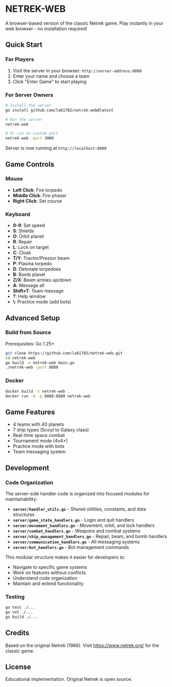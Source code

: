 # NETREK-WEB

A browser-based version of the classic Netrek game. Play instantly in your web browser - no installation required!

## Quick Start

### For Players

1. Visit the server in your browser: `http://server-address:8080`
2. Enter your name and choose a team
3. Click "Enter Game" to start playing

### For Server Owners

```bash
# Install the server
go install github.com/lab1702/netrek-web@latest
```

```bash
# Run the server
netrek-web
```

```bash
# Or run on custom port
netrek-web -port 3000
```

Server is now running at `http://localhost:8080`

## Game Controls

### Mouse
- **Left Click**: Fire torpedo
- **Middle Click**: Fire phaser  
- **Right Click**: Set course

### Keyboard
- **0-9**: Set speed
- **S**: Shields
- **O**: Orbit planet
- **R**: Repair
- **L**: Lock on target
- **C**: Cloak
- **T/Y**: Tractor/Pressor beam
- **P**: Plasma torpedo
- **D**: Detonate torpedoes
- **B**: Bomb planet
- **Z/X**: Beam armies up/down
- **A**: Message all
- **Shift+T**: Team message
- **?**: Help window
- **\\**: Practice mode (add bots)

## Advanced Setup

### Build from Source

Prerequisites: Go 1.25+

```bash
git clone https://github.com/lab1702/netrek-web.git
cd netrek-web
go build -o netrek-web main.go
./netrek-web -port 8080
```

### Docker

```bash
docker build -t netrek-web .
docker run -d -p 8080:8080 netrek-web
```

## Game Features

- 4 teams with 40 planets
- 7 ship types (Scout to Galaxy class)
- Real-time space combat
- Tournament mode (4v4+)
- Practice mode with bots
- Team messaging system

## Development

### Code Organization

The server-side handler code is organized into focused modules for maintainability:

- **`server/handler_utils.go`** - Shared utilities, constants, and data structures
- **`server/game_state_handlers.go`** - Login and quit handlers  
- **`server/movement_handlers.go`** - Movement, orbit, and lock handlers
- **`server/combat_handlers.go`** - Weapons and combat systems
- **`server/ship_management_handlers.go`** - Repair, beam, and bomb handlers
- **`server/communication_handlers.go`** - All messaging systems
- **`server/bot_handlers.go`** - Bot management commands

This modular structure makes it easier for developers to:
- Navigate to specific game systems
- Work on features without conflicts
- Understand code organization
- Maintain and extend functionality

### Testing

```bash
go test ./...
go vet ./...
go build ./...
```

## Credits

Based on the original Netrek (1986). Visit https://www.netrek.org/ for the classic game.

## License

Educational implementation. Original Netrek is open source.
